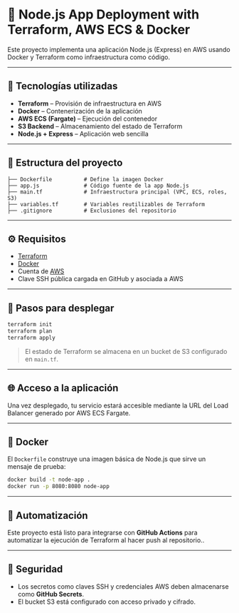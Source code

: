 # 🚀 Node.js App Deployment with Terraform, AWS ECS & Docker

Este proyecto implementa una aplicación Node.js (Express) en AWS usando Docker y Terraform como infraestructura como código.

---

## 🧱 Tecnologías utilizadas

- **Terraform** – Provisión de infraestructura en AWS  
- **Docker** – Contenerización de la aplicación  
- **AWS ECS (Fargate)** – Ejecución del contenedor  
- **S3 Backend** – Almacenamiento del estado de Terraform  
- **Node.js + Express** – Aplicación web sencilla  

---

## 📁 Estructura del proyecto

```
├── Dockerfile          # Define la imagen Docker
├── app.js              # Código fuente de la app Node.js
├── main.tf             # Infraestructura principal (VPC, ECS, roles, S3)
├── variables.tf        # Variables reutilizables de Terraform
├── .gitignore          # Exclusiones del repositorio
```

---

## ⚙️ Requisitos

- [Terraform](https://developer.hashicorp.com/terraform/downloads)  
- [Docker](https://www.docker.com/products/docker-desktop)  
- Cuenta de [AWS](https://aws.amazon.com/)  
- Clave SSH pública cargada en GitHub y asociada a AWS  

---

## 🚀 Pasos para desplegar

```bash
terraform init
terraform plan
terraform apply
```

> El estado de Terraform se almacena en un bucket de S3 configurado en `main.tf`.

---

## 🌐 Acceso a la aplicación

Una vez desplegado, tu servicio estará accesible mediante la URL del Load Balancer generado por AWS ECS Fargate.

---

## 🐳 Docker

El `Dockerfile` construye una imagen básica de Node.js que sirve un mensaje de prueba:

```bash
docker build -t node-app .
docker run -p 8080:8080 node-app
```

---

## 🤖 Automatización

Este proyecto está listo para integrarse con **GitHub Actions** para automatizar la ejecución de Terraform al hacer push al repositorio..

---

## 🔐 Seguridad

- Los secretos como claves SSH y credenciales AWS deben almacenarse como **GitHub Secrets**.
- El bucket S3 está configurado con acceso privado y cifrado.
